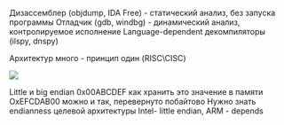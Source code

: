 Дизассемблер (objdump, IDA Free) - статический анализ, без запуска программы
Отладчик (gdb, windbg) - динамический анализ, контролируемое исполнение
Language-dependent декомпиляторы (ilspy, dnspy)

Архитектур много - принцип один (RISC\CISC)


![](https://i.imgur.com/pR0mGKB.png)

Little и big endian
0х00ABCDEF как хранить это значение в памяти 
ОхEFCDAB00 можно и так, перевернуто побайтово 
Нужно знать endianness целевой архитектуры Intel- little endian, ARM - depends